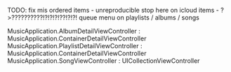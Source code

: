 TODO:
	fix mis ordered items - unreproducible
	stop here on icloud items - ?>??????????!?!?!?!??!?!?!
	queue menu on playlists / albums / songs

MusicApplication.AlbumDetailViewController : MusicApplication.ContainerDetailViewController
MusicApplication.PlaylistDetailViewController : MusicApplication.ContainerDetailViewController
MusicApplication.SongViewController : UICollectionViewController